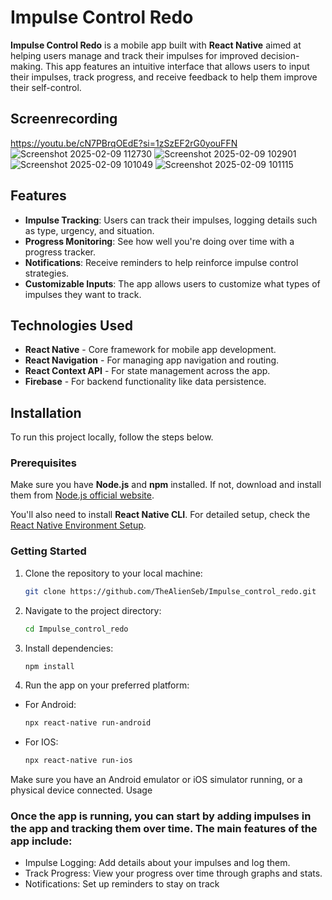 # Impulse Control Redo

**Impulse Control Redo** is a mobile app built with **React Native** aimed at helping users manage and track their impulses for improved decision-making. This app features an intuitive interface that allows users to input their impulses, track progress, and receive feedback to help them improve their self-control.

## Screenrecording

https://youtu.be/cN7PBrqOEdE?si=1zSzEF2rG0youFFN
![Screenshot 2025-02-09 112730](https://github.com/user-attachments/assets/060af4a5-44aa-47fb-a50c-57cfa8c7ddea)
![Screenshot 2025-02-09 102901](https://github.com/user-attachments/assets/d152594a-7770-48f9-a0c5-176eb7d58263)
![Screenshot 2025-02-09 101049](https://github.com/user-attachments/assets/b8537fba-5f56-4d53-a8c8-39850ab79a6b)
![Screenshot 2025-02-09 101115](https://github.com/user-attachments/assets/f03dd4e6-ece5-43b0-864a-812ef0366408)

## Features

- **Impulse Tracking**: Users can track their impulses, logging details such as type, urgency, and situation.
- **Progress Monitoring**: See how well you're doing over time with a progress tracker.
- **Notifications**: Receive reminders to help reinforce impulse control strategies.
- **Customizable Inputs**: The app allows users to customize what types of impulses they want to track.

## Technologies Used

- **React Native** - Core framework for mobile app development.
- **React Navigation** - For managing app navigation and routing.
- **React Context API** - For state management across the app.
- **Firebase** - For backend functionality like data persistence.

## Installation

To run this project locally, follow the steps below.

### Prerequisites

Make sure you have **Node.js** and **npm** installed. If not, download and install them from [Node.js official website](https://nodejs.org/).

You'll also need to install **React Native CLI**. For detailed setup, check the [React Native Environment Setup](https://reactnative.dev/docs/environment-setup).

### Getting Started

1. Clone the repository to your local machine:

   ```bash
   git clone https://github.com/TheAlienSeb/Impulse_control_redo.git
2. Navigate to the project directory:
   ```bash
   cd Impulse_control_redo
3. Install dependencies:
   ```bash
   npm install
4. Run the app on your preferred platform:
* For Android:
   ```bash
   npx react-native run-android
* For IOS:
  ```bash
  npx react-native run-ios
Make sure you have an Android emulator or iOS simulator running, or a physical device connected.
Usage

### Once the app is running, you can start by adding impulses in the app and tracking them over time. The main features of the app include:

- Impulse Logging: Add details about your impulses and log them.
- Track Progress: View your progress over time through graphs and stats.
- Notifications: Set up reminders to stay on track
